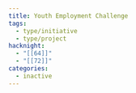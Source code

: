 ```yaml
---
title: Youth Employment Challenge
tags:
  - type/initiative
  - type/project
hacknight:
  - "[[64]]"
  - "[[72]]"
categories:
  - inactive
---
```

 